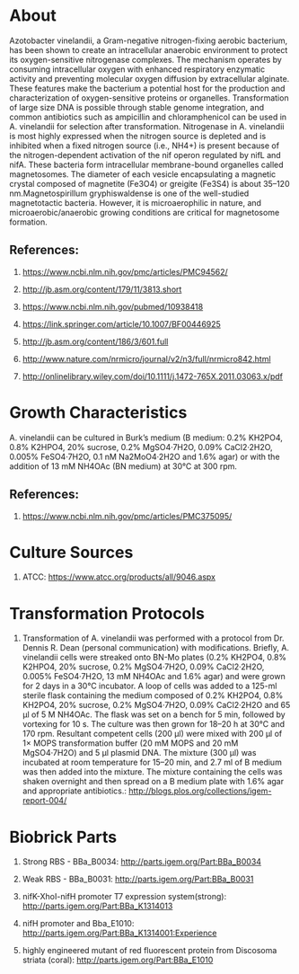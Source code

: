 # About
Azotobacter vinelandii, a Gram-negative nitrogen-fixing aerobic bacterium, has been shown to create an intracellular anaerobic environment to protect its oxygen-sensitive nitrogenase complexes. The mechanism operates by consuming intracellular oxygen with enhanced respiratory enzymatic activity and preventing molecular oxygen diffusion by extracellular alginate. These features make the bacterium a potential host for the production and characterization of oxygen-sensitive proteins or organelles. Transformation of large size DNA is possible through stable genome integration, and common antibiotics such as ampicillin and chloramphenicol can be used in A. vinelandii for selection after transformation. Nitrogenase in A. vinelandii is most highly expressed when the nitrogen source is depleted and is inhibited when a fixed nitrogen source (i.e., NH4+) is present because of the nitrogen-dependent activation of the nif operon regulated by nifL and nifA. These bacteria form intracellular membrane-bound organelles called magnetosomes. The diameter of each vesicle encapsulating a magnetic crystal composed of magnetite (Fe3O4) or greigite (Fe3S4) is about 35–120 nm.Magnetospirillum gryphiswaldense is one of the well-studied magnetotactic bacteria. However, it is microaerophilic in nature, and microaerobic/anaerobic growing conditions are critical for magnetosome formation.

## References:
1. https://www.ncbi.nlm.nih.gov/pmc/articles/PMC94562/

2. http://jb.asm.org/content/179/11/3813.short

3. https://www.ncbi.nlm.nih.gov/pubmed/10938418

4. https://link.springer.com/article/10.1007/BF00446925

5. http://jb.asm.org/content/186/3/601.full

6. http://www.nature.com/nrmicro/journal/v2/n3/full/nrmicro842.html

7. http://onlinelibrary.wiley.com/doi/10.1111/j.1472-765X.2011.03063.x/pdf

# Growth Characteristics
A. vinelandii can be cultured in Burk’s medium (B medium: 0.2% KH2PO4, 0.8% K2HPO4, 20% sucrose, 0.2% MgSO4·7H2O, 0.09% CaCl2·2H2O, 0.005% FeSO4·7H2O, 0.1 nM Na2MoO4·2H2O and 1.6% agar) or with the addition of 13 mM NH4OAc (BN medium) at 30°C at 300 rpm.

## References:
1. https://www.ncbi.nlm.nih.gov/pmc/articles/PMC375095/

# Culture Sources
1. ATCC: https://www.atcc.org/products/all/9046.aspx

# Transformation Protocols
1. Transformation of A. vinelandii was performed with a protocol from Dr. Dennis R. Dean (personal communication) with modifications. Briefly, A. vinelandii cells were streaked onto BN-Mo plates (0.2% KH2PO4, 0.8% K2HPO4, 20% sucrose, 0.2% MgSO4·7H2O, 0.09% CaCl2·2H2O, 0.005% FeSO4·7H2O, 13 mM NH4OAc and 1.6% agar) and were grown for 2 days in a 30°C incubator. A loop of cells was added to a 125-ml sterile flask containing the medium composed of 0.2% KH2PO4, 0.8% KH2PO4, 20% sucrose, 0.2% MgSO4·7H2O, 0.09% CaCl2·2H2O and 65 µl of 5 M NH4OAc. The flask was set on a bench for 5 min, followed by vortexing for 10 s. The culture was then grown for 18–20 h at 30°C and 170 rpm. Resultant competent cells (200 µl) were mixed with 200 µl of 1× MOPS transformation buffer (20 mM MOPS and 20 mM MgSO4·7H2O) and 5 µl plasmid DNA. The mixture (300 µl) was incubated at room temperature for 15–20 min, and 2.7 ml of B medium was then added into the mixture. The mixture containing the cells was shaken overnight and then spread on a B medium plate with 1.6% agar and appropriate antibiotics.:
http://blogs.plos.org/collections/igem-report-004/


# Biobrick Parts
1. Strong RBS - BBa_B0034: http://parts.igem.org/Part:BBa_B0034

2. Weak RBS - BBa_B0031: http://parts.igem.org/Part:BBa_B0031

3. nifK-XhoI-nifH promoter T7 expression system(strong): http://parts.igem.org/Part:BBa_K1314013

4. nifH promoter and Bba_E1010: http://parts.igem.org/Part:BBa_K1314001:Experience

5. highly engineered mutant of red fluorescent protein from Discosoma striata (coral): http://parts.igem.org/Part:BBa_E1010
